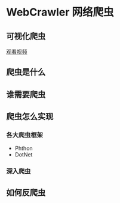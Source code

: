 # WebCrawler 网络爬虫
## 可视化爬虫
[观看视频](https://github.com/jeff1992/WebCrawler/static/show.mp4)
## 爬虫是什么
## 谁需要爬虫
## 爬虫怎么实现
### 各大爬虫框架
- Phthon
- DotNet
### 深入爬虫
## 如何反爬虫
